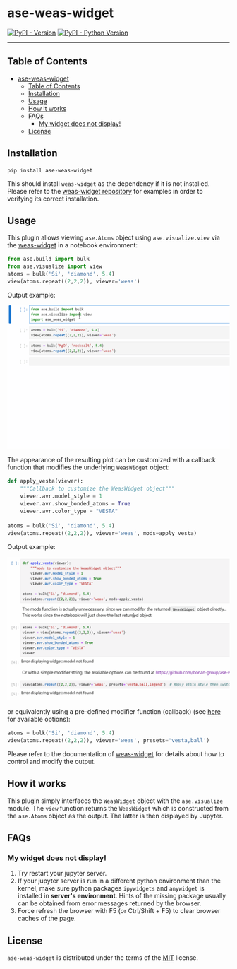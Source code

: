 # ase-weas-widget

[![PyPI - Version](https://img.shields.io/pypi/v/ase-weas-widget.svg)](https://pypi.org/project/ase-weas-widget)
[![PyPI - Python Version](https://img.shields.io/pypi/pyversions/ase-weas-widget.svg)](https://pypi.org/project/ase-weas-widget)

-----

## Table of Contents

- [ase-weas-widget](#ase-weas-widget)
  - [Table of Contents](#table-of-contents)
  - [Installation](#installation)
  - [Usage](#usage)
  - [How it works](#how-it-works)
  - [FAQs](#faqs)
    - [My widget does not display!](#my-widget-does-not-display)
  - [License](#license)

## Installation

```console
pip install ase-weas-widget
```

This should install `weas-widget` as the dependency if it is not installed. 
Please refer to the [weas-widget repository](https://github.com/superstar54/weas-widget) for examples in order to verifying its correct installation.

## Usage

This plugin allows viewing `ase.Atoms` object using `ase.visualize.view` via the [weas-widget](https://github.com/superstar54/weas-widget) in a notebook environment:

```python
from ase.build import bulk
from ase.visualize import view
atoms = bulk('Si', 'diamond', 5.4)
view(atoms.repeat((2,2,2)), viewer='weas')
```

Output example:

![example output](example.gif)


The appearance of the resulting plot can be customized with a callback function that modifies the underlying `WeasWidget` object:


```python
def apply_vesta(viewer):
    """Callback to customize the WeasWidget object"""
    viewer.avr.model_style = 1
    viewer.avr.show_bonded_atoms = True
    viewer.avr.color_type = "VESTA"
    
atoms = bulk('Si', 'diamond', 5.4)
view(atoms.repeat((2,2,2)), viewer='weas', mods=apply_vesta)
```

Output example:

![example output](example2.gif)

or equivalently using a pre-defined modifier function (callback) (see [here](https://github.com/bonan-group/ase-weas-widget/blob/main/src/ase_weas_widget/viewer.py) for available options):

```python
atoms = bulk('Si', 'diamond', 5.4)
view(atoms.repeat((2,2,2)), viewer='weas', presets='vesta,ball')
```

Please refer to the documentation of [weas-widget](https://github.com/superstar54/weas-widget) for details about how to control and modify the output.

## How it works

This plugin simply interfaces the `WeasWidget` object with the `ase.visualize` module. The `view` function returns the `WeasWidget` which is constructed from the
`ase.Atoms` object as the output. The latter is then displayed by Jupyter.

## FAQs

### My widget does not display!

1. Try restart your jupyter server. 
2. If your jupyter server is run in a different python environment than the kernel, make sure python packages `ipywidgets` and `anywidget` is installed in **server's environment**. Hints of the missing package usually can be obtained from error messages returned by the browser.
3. Force refresh the browser with F5 (or Ctrl/Shift + F5) to clear browser caches of the page.

## License

`ase-weas-widget` is distributed under the terms of the [MIT](https://spdx.org/licenses/MIT.html) license.
